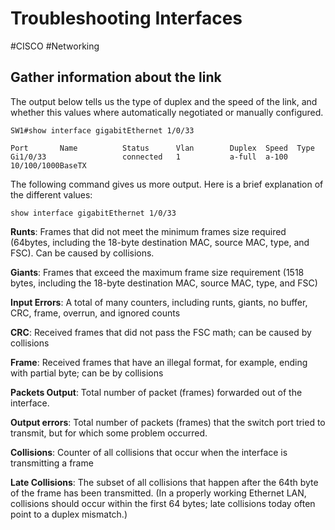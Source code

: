 # Troubleshooting Interfaces
#CISCO #Networking 


## Gather information about the link

The output below tells us the type of duplex and the speed of the link, and whether this values where automatically negotiated or manually configured. 
```
SW1#show interface gigabitEthernet 1/0/33

Port       Name          Status      Vlan        Duplex  Speed  Type
Gi1/0/33                 connected   1           a-full  a-100  10/100/1000BaseTX
```

The following command gives us more output. Here is a brief explanation of the different values:
```
show interface gigabitEthernet 1/0/33
```

**Runts**: Frames that did not meet the minimum frames size required (64bytes, including the 18-byte destination MAC, source MAC, type, and FSC). Can be caused by collisions.

**Giants**: Frames that exceed the maximum frame size requirement (1518 bytes, including the 18-byte destination MAC, source MAC, type, and FSC)

**Input Errors**: A total of many counters, including runts, giants, no buffer, CRC, frame, overrun, and ignored counts

**CRC**: Received frames that did not pass the FSC math; can be caused by collisions

**Frame**: Received frames that have an illegal format, for example, ending with partial byte; can be by collisions

**Packets Output**: Total number of packet (frames) forwarded out of the interface.

**Output errors**: Total number of packets (frames) that the switch port tried to transmit, but for which some problem occurred.

**Collisions**: Counter of all collisions that occur when the interface is transmitting a frame

**Late Collisions**: The subset of all collisions that happen after the 64th byte of the frame has been transmitted. (In a properly working Ethernet LAN, collisions should occur within the first 64 bytes; late collisions today often point to a duplex mismatch.)
